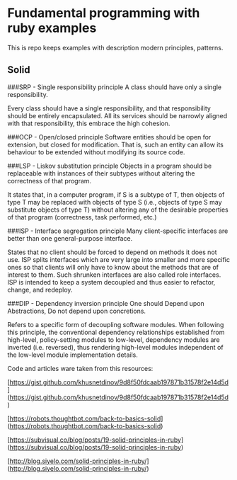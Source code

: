 # Fundamental programming with ruby examples

This is repo keeps examples with description modern principles, patterns.

## Solid
###SRP - Single responsibility principle
A class should have only a single responsibility.
 
Every class should have a single responsibility, and that responsibility should be entirely encapsulated.
All its services should be narrowly aligned with that responsibility, this embrace the high cohesion.
     
###OCP - Open/closed principle
Software entities should be open for extension, but closed for modification.
That is, such an entity can allow its behaviour to be extended without modifying its source code.
 
###LSP - Liskov substitution principle
Objects in a program should be replaceable with instances of their subtypes without altering the correctness of that program.

It states that, in a computer program, if S is a subtype of T, then objects of type T may be replaced with objects of type S (i.e., objects of type S may substitute objects of type T) without altering any of the desirable properties of that program (correctness, task performed, etc.)

###ISP - Interface segregation principle
Many client-specific interfaces are better than one general-purpose interface.

States that no client should be forced to depend on methods it does not use.
ISP splits interfaces which are very large into smaller and more specific ones so that clients will only have to know about the methods that are of interest to them. Such shrunken interfaces are also called role interfaces. 
ISP is intended to keep a system decoupled and thus easier to refactor, change, and redeploy.

###DIP - Dependency inversion principle
One should Depend upon Abstractions, Do not depend upon concretions.

Refers to a specific form of decoupling software modules. When following this principle, the conventional dependency relationships established from high-level, policy-setting modules to low-level, dependency modules are inverted (i.e. reversed), thus rendering high-level modules independent of the low-level module implementation details. 

Code and articles ware taken from this resources:

[https://gist.github.com/khusnetdinov/9d8f50fdcaab197871b31578f2e14d5d] (https://gist.github.com/khusnetdinov/9d8f50fdcaab197871b31578f2e14d5d) 

[https://robots.thoughtbot.com/back-to-basics-solid] (https://robots.thoughtbot.com/back-to-basics-solid) 

[https://subvisual.co/blog/posts/19-solid-principles-in-ruby] (https://subvisual.co/blog/posts/19-solid-principles-in-ruby) 

[http://blog.siyelo.com/solid-principles-in-ruby/] (http://blog.siyelo.com/solid-principles-in-ruby/) 
